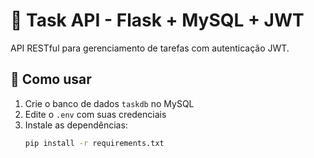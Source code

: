 # 📝 Task API - Flask + MySQL + JWT

API RESTful para gerenciamento de tarefas com autenticação JWT.

## 🚀 Como usar

1. Crie o banco de dados `taskdb` no MySQL
2. Edite o `.env` com suas credenciais
3. Instale as dependências:
   ```bash
   pip install -r requirements.txt